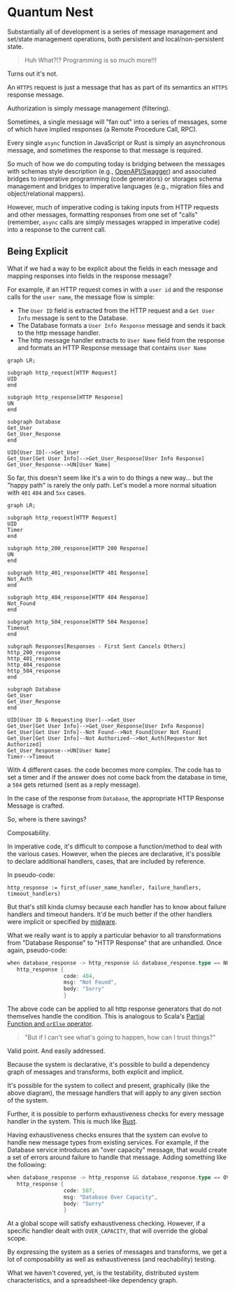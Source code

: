 # Quantum Nest

Substantially all of development is a series of message management
and set/state management operations, both persistent and local/non-persistent
state.

> Huh What?!? Programming is so much more!!!

Turns out it's not.

An `HTTPS` request is just a message that has as part of its semantics
an `HTTPS` response message.

Authorization is simply message management (filtering).

Sometimes, a single message will "fan out" into a series of
messages, some of which have implied responses (a Remote
Procedure Call, RPC).

Every single `async` function in JavaScript or Rust is
simply an asynchronous message, and sometimes the response
to that message is required.

So much of how we do computing today is bridging between
the messages with schemas style description (e.g.,
[OpenAPI/Swagger](https://swagger.io/specification/)) and
associated bridges to imperative programming (code generators)
or storages schema management and bridges to imperative
languages (e.g., migration files and object/relational mappers).

However, much of imperative coding is taking inputs from HTTP
requests and other messages, formatting responses from one set
of "calls" (remember, `async` calls are simply messages wrapped in
imperative code) into a response to the current call.

## Being Explicit

What if we had a way to be explicit about the fields in
each message and mapping responses into fields in the response message?

For example, if an HTTP request comes in with a `user id` and the response
calls for the `user name`, the message flow is simple:

* The `User ID` field is extracted from the HTTP request and a `Get User Info`
  message is sent to the Database.
* The Database formats a `User Info Response` message and sends it back to
  the http message handler.
* The http message handler extracts to `User Name` field from the response and
  formats an HTTP Response message that contains `User Name`

```mermaid
graph LR;

subgraph http_request[HTTP Request]
UID
end

subgraph http_response[HTTP Response]
UN
end

subgraph Database
Get_User
Get_User_Response
end

UID[User ID]-->Get_User
Get_User[Get User Info]-->Get_User_Response[User Info Response]
Get_User_Response-->UN[User Name]
```

So far, this doesn't seem like it's a win to do things a new way... but the "happy path"
is rarely the only path. Let's model a more normal situation with `401` `404` and `5xx` cases.

```mermaid
graph LR;

subgraph http_request[HTTP Request]
UID
Timer
end

subgraph http_200_response[HTTP 200 Response]
UN
end

subgraph http_401_response[HTTP 401 Response]
Not_Auth
end

subgraph http_404_response[HTTP 404 Response]
Not_Found
end

subgraph http_504_response[HTTP 504 Response]
Timeout
end

subgraph Responses[Responses - First Sent Cancels Others]
http_200_response
http_401_response
http_404_response
http_504_response
end

subgraph Database
Get_User
Get_User_Response
end

UID[User ID & Requesting User]-->Get_User
Get_User[Get User Info]-->Get_User_Response[User Info Response]
Get_User[Get User Info]--Not Found-->Not_Found[User Not Found]
Get_User[Get User Info]--Not Authorized-->Not_Auth[Requestor Not Authorized]
Get_User_Response-->UN[User Name]
Timer-->Timeout
```

With 4 different cases. the code becomes more complex. The code
has to set a timer and if the answer does not come back from the
database in time, a `504` gets returned (sent as a reply message).

In the case of the response from `Database`, the appropriate HTTP
Response Message is crafted.

So, where is there savings?

Composability.

In imperative code, it's difficult to compose a function/method to
deal with the various cases. However, when the pieces are declarative,
it's possible to declare additional handlers, cases, that are included
by reference.

In pseudo-code:

```
http_response := first_of(user_name_handler, failure_handlers, timeout_handlers)
```

But that's still kinda clumsy because each handler has to know about failure handlers and timeout handers.
It'd be much better if the other handlers were implicit or specified by [midware](https://www.moesif.com/blog/engineering/middleware/What-Is-HTTP-Middleware/).

What we really want is to apply a particular behavior to all transformations from "Database Response" to "HTTP Response" that are unhandled. Once again, pseudo-code:

```Scala
when database_response -> http_response && database_response.type == NOT_FOUND => 
   http_response {
                  code: 404,
                  msg: "Not Found",
                  body: "Sorry"
                  }

```

The above code can be applied to all http response generators that do not themselves
handle the condition. This is analogous to Scala's
[Partial Function and `orElse` operator](https://stackoverflow.com/questions/55869392/composing-partialfunctions-with-orelse-when-there-is-a-wildcard-case).

> "But if I can't see what's going to happen, how can I trust things?"

Valid point. And easily addressed.

Because the system is declarative, it's possible to build a dependency graph of messages
and transforms, both explicit and implicit.

It's possible for the system to collect and present, graphically (like the above diagram),
the message handlers that will apply to any given section of the system.

Further, it is possible to perform exhaustiveness checks for every message handler
in the system. This is much like [Rust](https://doc.rust-lang.org/nightly/nightly-rustc/rustc_mir_build/thir/pattern/usefulness/index.html).

Having exhaustiveness checks ensures that the system can evolve to handle new
message types from existing services. For example, if the Database service
introduces an "over capacity" message, that would create a set of errors
around failure to handle that message. Adding something like the following:

```Scala
when database_response -> http_response && database_response.type == OVER_CAPACITY => 
   http_response {
                  code: 507,
                  msg: "Database Over Capacity",
                  body: "Sorry"
                  }

```

At a global scope will satisfy exhaustiveness checking. However, if a specific
handler dealt with `OVER_CAPACITY`, that will override the global scope.

By expressing the system as a series of messages and transforms, we get a lot of
composability as well as exhaustiveness (and reachability) testing.

What we haven't covered, yet, is the testability, distributed system characteristics,
and a spreadsheet-like dependency graph.
